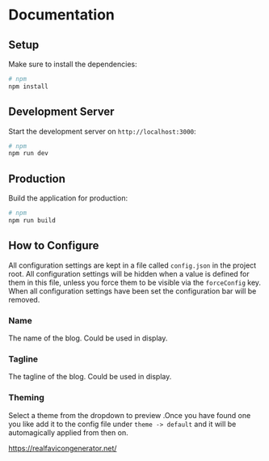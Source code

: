 # Documentation

## Setup

Make sure to install the dependencies:

```bash
# npm
npm install
```

## Development Server

Start the development server on `http://localhost:3000`:

```bash
# npm
npm run dev
```

## Production

Build the application for production:

```bash
# npm
npm run build
```

## How to Configure

All configuration settings are kept in a file called `config.json` in the project root.
All configuration settings will be hidden when a value is defined for them in this file, unless you force them to be visible via the `forceConfig` key.
When all configuration settings have been set the configuration bar will be removed.

### Name

The name of the blog. Could be used in display.

### Tagline

The tagline of the blog. Could be used in display.

### Theming

Select a theme from the dropdown to preview .Once you have found one you like add it to the config file under `theme -> default` and it will be automagically applied from then on.

https://realfavicongenerator.net/
